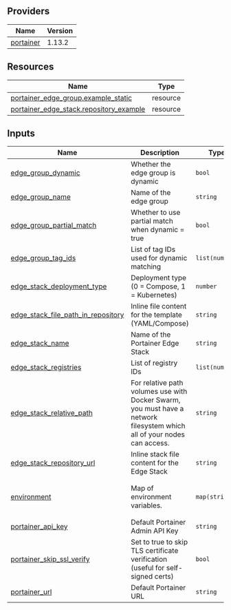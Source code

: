 <!-- BEGIN_TF_DOCS -->


## Providers

| Name | Version |
|------|---------|
| <a name="provider_portainer"></a> [portainer](#provider\_portainer) | 1.13.2 |

## Resources

| Name | Type |
|------|------|
| [portainer_edge_group.example_static](https://registry.terraform.io/providers/portainer/portainer/latest/docs/resources/edge_group) | resource |
| [portainer_edge_stack.repository_example](https://registry.terraform.io/providers/portainer/portainer/latest/docs/resources/edge_stack) | resource |

## Inputs

| Name | Description | Type | Default | Required |
|------|-------------|------|---------|:--------:|
| <a name="input_edge_group_dynamic"></a> [edge\_group\_dynamic](#input\_edge\_group\_dynamic) | Whether the edge group is dynamic | `bool` | `false` | no |
| <a name="input_edge_group_name"></a> [edge\_group\_name](#input\_edge\_group\_name) | Name of the edge group | `string` | `"static-group"` | no |
| <a name="input_edge_group_partial_match"></a> [edge\_group\_partial\_match](#input\_edge\_group\_partial\_match) | Whether to use partial match when dynamic = true | `bool` | `false` | no |
| <a name="input_edge_group_tag_ids"></a> [edge\_group\_tag\_ids](#input\_edge\_group\_tag\_ids) | List of tag IDs used for dynamic matching | `list(number)` | `[]` | no |
| <a name="input_edge_stack_deployment_type"></a> [edge\_stack\_deployment\_type](#input\_edge\_stack\_deployment\_type) | Deployment type (0 = Compose, 1 = Kubernetes) | `number` | `0` | no |
| <a name="input_edge_stack_file_path_in_repository"></a> [edge\_stack\_file\_path\_in\_repository](#input\_edge\_stack\_file\_path\_in\_repository) | Inline file content for the template (YAML/Compose) | `string` | `"docker-compose.agent.yml"` | no |
| <a name="input_edge_stack_name"></a> [edge\_stack\_name](#input\_edge\_stack\_name) | Name of the Portainer Edge Stack | `string` | `"example-edge-stack"` | no |
| <a name="input_edge_stack_registries"></a> [edge\_stack\_registries](#input\_edge\_stack\_registries) | List of registry IDs | `list(number)` | `[]` | no |
| <a name="input_edge_stack_relative_path"></a> [edge\_stack\_relative\_path](#input\_edge\_stack\_relative\_path) | For relative path volumes use with Docker Swarm, you must have a network filesystem which all of your nodes can access. | `string` | `"/mnt/configs"` | no |
| <a name="input_edge_stack_repository_url"></a> [edge\_stack\_repository\_url](#input\_edge\_stack\_repository\_url) | Inline stack file content for the Edge Stack | `string` | `"https://github.com/portainer/terraform-provider-portainer"` | no |
| <a name="input_environment"></a> [environment](#input\_environment) | Map of environment variables. | `map(string)` | <pre>{<br/>  "FOO": "BAR",<br/>  "FOO2": "test"<br/>}</pre> | no |
| <a name="input_portainer_api_key"></a> [portainer\_api\_key](#input\_portainer\_api\_key) | Default Portainer Admin API Key | `string` | `"ptr_xrP7XWqfZEOoaCJRu5c8qKaWuDtVc2Zb07Q5g22YpS8="` | no |
| <a name="input_portainer_skip_ssl_verify"></a> [portainer\_skip\_ssl\_verify](#input\_portainer\_skip\_ssl\_verify) | Set to true to skip TLS certificate verification (useful for self-signed certs) | `bool` | `true` | no |
| <a name="input_portainer_url"></a> [portainer\_url](#input\_portainer\_url) | Default Portainer URL | `string` | `"https://localhost:9443"` | no |
<!-- END_TF_DOCS -->